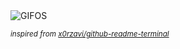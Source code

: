 <div align="justify">
<picture>
    <source media="(prefers-color-scheme: dark)" srcset="https://i.ibb.co/YRckFKH/output-gif.gif">
    <source media="(prefers-color-scheme: light)" srcset="https://i.ibb.co/YRckFKH/output-gif.gif">
    <img alt="GIFOS" src="https://i.ibb.co/YRckFKH/output-gif.gif">
</picture>

<sub><i>inspired from [x0rzavi/github-readme-terminal](https://github.com/x0rzavi/github-readme-terminal)</i></sub>

</div>

<!-- Image deletion URL: https://ibb.co/f1kpzKj/cd1d1fec177e6052adf17b7e3b778035 -->
